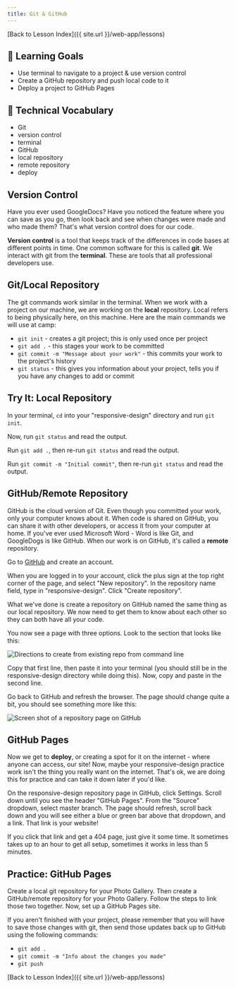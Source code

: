 ```yaml
---
title: Git & GitHub
---
```


[Back to Lesson Index]({{ site.url }}/web-app/lessons)

## 🎯 Learning Goals

* Use terminal to navigate to a project & use version control
* Create a GitHub repository and push local code to it
* Deploy a project to GitHub Pages

## 📗 Technical Vocabulary

- Git
- version control
- terminal
- GitHub
- local repository
- remote repository
- deploy

## Version Control

Have you ever used GoogleDocs? Have you noticed the feature where you can save as you go, then look back and see when changes were made and who made them? That's what version control does for our code.

**Version control** is a tool that keeps track of the differences in code bases at different points in time. One common software for this is called **git**. We interact with git from the **terminal**. These are tools that all professional developers use.

## Git/Local Repository

The git commands work similar in the terminal. When we work with a project on our machine, we are working on the **local** repository. Local refers to being physically here, on this machine. Here are the main commands we will use at camp:

- `git init` - creates a git project; this is only used once per project
- `git add .` - this stages your work to be committed
- `git commit -m "Message about your work"` - this commits your work to the project's history
- `git status` - this gives you information about your project, tells you if you have any changes to add or commit

<div class="try-it">
  <h2>Try It: Local Repository</h2>
  <p>In your terminal, <code class="try-it-code">cd</code> into your "responsive-design" directory and run <code class="try-it-code">git init</code>.</p>
  <p>Now, run <code class="try-it-code">git status</code> and read the output.</p>
  <p>Run <code class="try-it-code">git add .</code>, then re-run <code class="try-it-code">git status</code> and read the output.</p>
  <p>Run <code class="try-it-code">git commit -m "Initial commit"</code>, then re-run <code class="try-it-code">git status</code> and read the output.</p>
</div>

## GitHub/Remote Repository

GitHub is the cloud version of Git. Even though you committed your work, only your computer knows about it. When code is shared on GitHub, you can share it with other developers, or access it from your computer at home. If you've ever used Microsoft Word - Word is like Git, and GoogleDogs is like GitHub. When our work is on GitHub, it's called a **remote** repository.

Go to <a target="blank" href="https://github.com/">GitHub</a> and create an account.

When you are logged in to your account, click the plus sign at the top right corner of the page, and select "New repository". In the repository name field, type in "responsive-design". Click "Create repository".

What we've done is create a repository on GitHub named the same thing as our local repository. We now need to get them to know about each other so they can both have all your code.

You now see a page with three options. Look to the section that looks like this:

<img class="medium" src="./assets/create-repo.png" alt="Directions to create from existing repo from command line">

Copy that first line, then paste it into your terminal (you should still be in the responsive-design directory while doing this). Now, copy and paste in the second line.

Go back to GitHub and refresh the browser. The page should change quite a bit, you should see something more like this:

<img class="small" src="./assets/repo.png" alt="Screen shot of a repository page on GitHub">

## GitHub Pages

Now we get to **deploy**, or creating a spot for it on the internet - where anyone can access, our site! Now, maybe your responsive-design practice work isn't the thing you really want on the internet. That's ok, we are doing this for practice and can take it down later if you'd like.

On the responsive-design repository page in GitHub, click Settings. Scroll down until you see the header "GitHub Pages". From the "Source" dropdown, select master branch. The page should refresh, scroll back down and you will see either a blue or green bar above that dropdown, and a link. That link is your website!

If you click that link and get a 404 page, just give it some time. It sometimes takes up to an hour to get all setup, sometimes it works in less than 5 minutes.

<div class="practice">
  <h2>Practice: GitHub Pages</h2>
  <p>Create a local git repository for your Photo Gallery. Then create a GitHub/remote repository for your Photo Gallery. Follow the steps to link those two together. Now, set up a GitHub Pages site.</p>
  <p>If you aren't finished with your project, please remember that you will have to save those changes with git, then send those updates back up to GitHub using the following commands:</p>
  <ul>
    <li><code class="practice-code">git add .</code></li>
    <li><code class="practice-code">git commit -m "Info about the changes you made"</code></li>
    <li><code class="practice-code">git push</code></li>
  </ul>
</div>

[Back to Lesson Index]({{ site.url }}/web-app/lessons)
